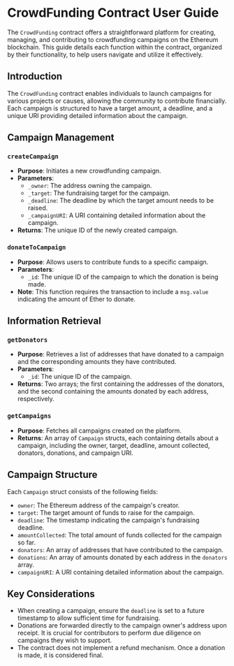 # CrowdFunding Contract User Guide

The `CrowdFunding` contract offers a straightforward platform for creating, managing, and contributing to crowdfunding campaigns on the Ethereum blockchain. This guide details each function within the contract, organized by their functionality, to help users navigate and utilize it effectively.

## Introduction

The `CrowdFunding` contract enables individuals to launch campaigns for various projects or causes, allowing the community to contribute financially. Each campaign is structured to have a target amount, a deadline, and a unique URI providing detailed information about the campaign.

## Campaign Management

### `createCampaign`
- **Purpose**: Initiates a new crowdfunding campaign.
- **Parameters**:
  - `_owner`: The address owning the campaign.
  - `_target`: The fundraising target for the campaign.
  - `_deadline`: The deadline by which the target amount needs to be raised.
  - `_campaignURI`: A URI containing detailed information about the campaign.
- **Returns**: The unique ID of the newly created campaign.

### `donateToCampaign`
- **Purpose**: Allows users to contribute funds to a specific campaign.
- **Parameters**:
  - `_id`: The unique ID of the campaign to which the donation is being made.
- **Note**: This function requires the transaction to include a `msg.value` indicating the amount of Ether to donate.

## Information Retrieval

### `getDonators`
- **Purpose**: Retrieves a list of addresses that have donated to a campaign and the corresponding amounts they have contributed.
- **Parameters**:
  - `_id`: The unique ID of the campaign.
- **Returns**: Two arrays; the first containing the addresses of the donators, and the second containing the amounts donated by each address, respectively.

### `getCampaigns`
- **Purpose**: Fetches all campaigns created on the platform.
- **Returns**: An array of `Campaign` structs, each containing details about a campaign, including the owner, target, deadline, amount collected, donators, donations, and campaign URI.

## Campaign Structure

Each `Campaign` struct consists of the following fields:
- `owner`: The Ethereum address of the campaign's creator.
- `target`: The target amount of funds to raise for the campaign.
- `deadline`: The timestamp indicating the campaign's fundraising deadline.
- `amountCollected`: The total amount of funds collected for the campaign so far.
- `donators`: An array of addresses that have contributed to the campaign.
- `donations`: An array of amounts donated by each address in the `donators` array.
- `campaignURI`: A URI containing detailed information about the campaign.

## Key Considerations

- When creating a campaign, ensure the `deadline` is set to a future timestamp to allow sufficient time for fundraising.
- Donations are forwarded directly to the campaign owner's address upon receipt. It is crucial for contributors to perform due diligence on campaigns they wish to support.
- The contract does not implement a refund mechanism. Once a donation is made, it is considered final.
